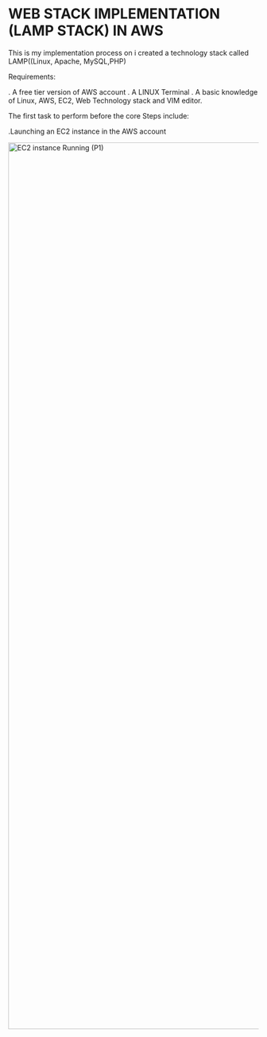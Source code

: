 # WEB STACK IMPLEMENTATION (LAMP STACK) IN AWS
This is my implementation process on i created a technology stack called LAMP((Linux, Apache, MySQL,PHP)

Requirements:

. A free tier version of AWS account
. A LINUX Terminal
. A basic knowledge of Linux, AWS, EC2, Web Technology stack and VIM editor.

The first task to perform before the core Steps include:

  .Launching an EC2 instance in the AWS account

<img width="1784" alt="EC2 instance Running (P1)" src="https://user-images.githubusercontent.com/105996656/169694982-91b8918e-b73a-4c9a-8be3-22a8175485e2.png">

